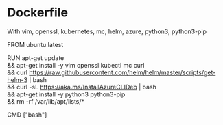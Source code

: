# Dockerfile
With vim, openssl, kubernetes, mc, helm, azure, python3, python3-pip

FROM ubuntu:latest

RUN apt-get update \
    && apt-get install -y vim openssl kubectl mc curl \
    && curl https://raw.githubusercontent.com/helm/helm/master/scripts/get-helm-3 | bash \
    && curl -sL https://aka.ms/InstallAzureCLIDeb | bash \
    && apt-get install -y python3 python3-pip \
    && rm -rf /var/lib/apt/lists/*

CMD ["bash"]

